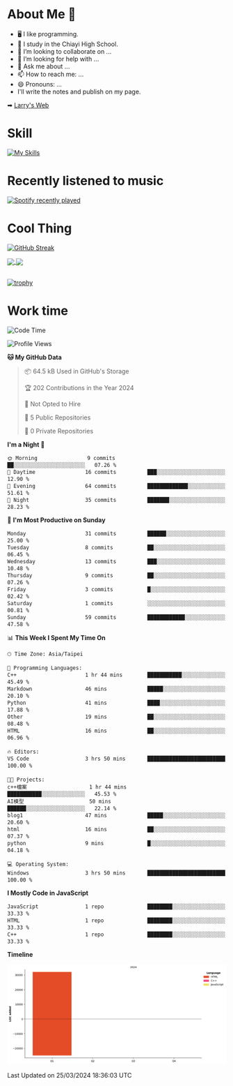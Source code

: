 # About Me 👋

- 🖥  I like programming.
- 🏫 I study in the Chiayi High School.
- 👯 I’m looking to collaborate on ...
- 🤔 I’m looking for help with ...
- 💬 Ask me about ...
- 📫 How to reach me: ...
- 😄 Pronouns: ...
- I'll write the notes and publish on my page.

➡︎ [Larry's Web](https://larryeng.github.io/)

# Skill
[![My Skills](https://skillicons.dev/icons?i=blender,arduino,vscode,visualstudio,pr,github,git,c,cpp,py,html,css,js)](https://skillicons.dev)
# Recently listened to music

[![Spotify recently played](https://spotify-recently-played-readme.vercel.app/api?user=31mqyfrlvkyusmaxegq4pvoow5we)](https://open.spotify.com/user/31mqyfrlvkyusmaxegq4pvoow5we)

# Cool Thing

[![GitHub Streak](https://streak-stats.demolab.com/?user=Larryeng&theme=holi-theme)](https://git.io/streak-stats)

<a href="https://github.com/anuraghazra/github-readme-stats">
  <img height=200 align="center" src="https://github-readme-stats.vercel.app/api?username=Larryeng&theme=github_dark&rank_icon=github" />
</a>
<a href="https://github.com/anuraghazra/convoychat">
  <img height=200 align="center" src="https://github-readme-stats.vercel.app/api/top-langs?username=Larryeng&layout=compact&langs_count=8&card_width=320&theme=github_dark" />
</a>

<br>

<br>

[![trophy](https://github-profile-trophy.vercel.app/?username=Larryeng&theme=darkhub)](https://github.com/ryo-ma/github-profile-trophy)
# Work time
<!--START_SECTION:waka-->
![Code Time](http://img.shields.io/badge/Code%20Time-119%20hrs%202%20mins-blue)

![Profile Views](http://img.shields.io/badge/Profile%20Views-23-blue)

**🐱 My GitHub Data** 

> 📦 64.5 kB Used in GitHub's Storage 
 > 
> 🏆 202 Contributions in the Year 2024
 > 
> 🚫 Not Opted to Hire
 > 
> 📜 5 Public Repositories 
 > 
> 🔑 0 Private Repositories 
 > 
**I'm a Night 🦉** 

```text
🌞 Morning                9 commits           ██░░░░░░░░░░░░░░░░░░░░░░░   07.26 % 
🌆 Daytime                16 commits          ███░░░░░░░░░░░░░░░░░░░░░░   12.90 % 
🌃 Evening                64 commits          █████████████░░░░░░░░░░░░   51.61 % 
🌙 Night                  35 commits          ███████░░░░░░░░░░░░░░░░░░   28.23 % 
```
📅 **I'm Most Productive on Sunday** 

```text
Monday                   31 commits          ██████░░░░░░░░░░░░░░░░░░░   25.00 % 
Tuesday                  8 commits           ██░░░░░░░░░░░░░░░░░░░░░░░   06.45 % 
Wednesday                13 commits          ███░░░░░░░░░░░░░░░░░░░░░░   10.48 % 
Thursday                 9 commits           ██░░░░░░░░░░░░░░░░░░░░░░░   07.26 % 
Friday                   3 commits           █░░░░░░░░░░░░░░░░░░░░░░░░   02.42 % 
Saturday                 1 commits           ░░░░░░░░░░░░░░░░░░░░░░░░░   00.81 % 
Sunday                   59 commits          ████████████░░░░░░░░░░░░░   47.58 % 
```


📊 **This Week I Spent My Time On** 

```text
🕑︎ Time Zone: Asia/Taipei

💬 Programming Languages: 
C++                      1 hr 44 mins        ███████████░░░░░░░░░░░░░░   45.49 % 
Markdown                 46 mins             █████░░░░░░░░░░░░░░░░░░░░   20.10 % 
Python                   41 mins             ████░░░░░░░░░░░░░░░░░░░░░   17.88 % 
Other                    19 mins             ██░░░░░░░░░░░░░░░░░░░░░░░   08.48 % 
HTML                     16 mins             ██░░░░░░░░░░░░░░░░░░░░░░░   06.96 % 

🔥 Editors: 
VS Code                  3 hrs 50 mins       █████████████████████████   100.00 % 

🐱‍💻 Projects: 
c++檔案                    1 hr 44 mins        ███████████░░░░░░░░░░░░░░   45.53 % 
AI模型                     50 mins             ██████░░░░░░░░░░░░░░░░░░░   22.14 % 
blog1                    47 mins             █████░░░░░░░░░░░░░░░░░░░░   20.60 % 
html                     16 mins             ██░░░░░░░░░░░░░░░░░░░░░░░   07.37 % 
python                   9 mins              █░░░░░░░░░░░░░░░░░░░░░░░░   04.18 % 

💻 Operating System: 
Windows                  3 hrs 50 mins       █████████████████████████   100.00 % 
```

**I Mostly Code in JavaScript** 

```text
JavaScript               1 repo              ████████░░░░░░░░░░░░░░░░░   33.33 % 
HTML                     1 repo              ████████░░░░░░░░░░░░░░░░░   33.33 % 
C++                      1 repo              ████████░░░░░░░░░░░░░░░░░   33.33 % 
```



**Timeline**

![Lines of Code chart](https://raw.githubusercontent.com/Larryeng/Larryeng/main/assets/bar_graph.png)


 Last Updated on 25/03/2024 18:36:03 UTC
<!--END_SECTION:waka-->
